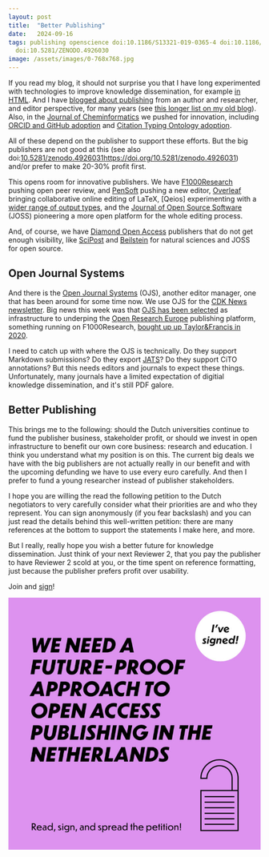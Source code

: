 ```yaml
---
layout: post
title:  "Better Publishing"
date:   2024-09-16
tags: publishing openscience doi:10.1186/S13321-019-0365-4 doi:10.1186/S13321-020-00448-1
  doi:10.5281/ZENODO.4926030
image: /assets/images/0-768x768.jpg
---
```


If you read my blog, it should not surprise you that I have long experimented with technologies
to improve knowledge dissemination, for example [in HTML](https://chem-bla-ics.linkedchemistry.info/2006/12/10/including-smiles-cml-and-inchi-in.html). And I have [blogged about publishing](https://chem-bla-ics.linkedchemistry.info/tag/publishing)
from an author and researcher, and editor perspective, for many years (see [this longer list
on my old blog](https://chem-bla-ics.blogspot.com/search?q=publishing)).
Also, in the [Journal of Cheminformatics](https://jcheminf.biomedcentral.com/)
we pushed for innovation, including [ORCID and GitHub adoption](https://jcheminf.biomedcentral.com/articles/10.1186/s13321-019-0365-4) and [Citation Typing Ontology adoption](https://jcheminf.biomedcentral.com/articles/10.1186/s13321-020-00448-1).

All of these depend on the publisher to support these efforts. But the big publishers are not good
at this (see also doi:[10.5281/zenodo.4926031]()https://doi.org/10.5281/zenodo.4926031)
and/or prefer to make 20-30% profit first.

This opens room for innovative publishers. We have [F1000Research](https://f1000research.com/) pushing open peer review,
and [PenSoft](https://pensoft.net/) pushing a new editor,
[Overleaf](https://www.overleaf.com/) bringing collaborative online editing of LaTeX,
[Qeios] experimenting with a [wider range of output types](https://chem-bla-ics.linkedchemistry.info/2023/07/02/qeios-open-dissemination-platform-for.html),
and the  [Journal of Open Source Software](https://joss.theoj.org/) (JOSS) pioneering
a more open platform for the whole editing process.

And, of course, we have [Diamond Open Access](https://en.wikipedia.org/wiki/Diamond_open_access)
publishers that do not get enough visibility, like [SciPost](https://scipost.org/)
and [Beilstein](https://www.beilstein-journals.org/) for natural sciences and 
JOSS for open source.

## Open Journal Systems

And there is the [Open Journal Systems](https://pkp.sfu.ca/software/ojs/) (OJS), another
editor manager, one that has been around for some time now. We use OJS for the
[CDK News newsletter](https://chem-bla-ics.linkedchemistry.info/tag/cdknews).
Big news this week was that [OJS has been selected](https://pkp.sfu.ca/2024/09/12/ojs-infrastructure-for-open-research-europe/)
as infrastructure to underping the [Open Research Europe](https://open-research-europe.ec.europa.eu/) publishing platform,
something running on F1000Research, [bought up up Taylor&Francis in 2020](https://en.wikipedia.org/wiki/F1000_(publisher)).

I need to catch up with where the OJS is technically. Do they support Markdown
submissions? Do they export [JATS](https://jats.nlm.nih.gov/)? Do they support CiTO annotations? But this needs
editors and journals to expect these things. Unfortunately, many journals have
a limited expectation of digitial knowledge dissemination, and it's still
PDF galore.

## Better Publishing

This brings me to the following: should the Dutch universities continue to fund
the publisher business, stakeholder profit, or should we invest in open infrastructure
to benefit our own core business: research and education. I think you understand
what my position is on this. The current big deals we have with the big
publishers are not actually really in our benefit and with the upcoming defunding
we have to use every euro carefully. And then I prefer to fund a young researcher
instead of publisher stakeholders.

I hope you are willing the read the following petition to the Dutch negotiators
to very carefully consider what their priorities are and who they represent.
You can sign anonymously (if you fear backslash) and you can just read the details
behind this well-written petition: there are many references at the bottom to
support the statements I make here, and more.

But I really, really hope you wish a better future for knowledge dissemination.
Just think of your next Reviewer 2, that you pay the publisher to have Reviewer 2
scold at you, or the time spent on reference formatting, just because the publisher
prefers profit over usability.

Join and [sign](https://openscienceretreat.eu/call-to-commitment-future-proof-oa-publishing/)!

[![](/assets/images/0-768x768.jpg)](https://openscienceretreat.eu/call-to-commitment-future-proof-oa-publishing/)
